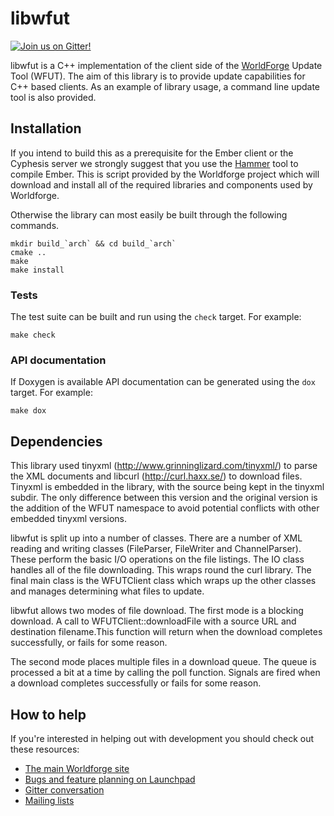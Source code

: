 # libwfut

[![Join us on Gitter!](https://badges.gitter.im/Worldforge.svg)](https://gitter.im/Worldforge/Lobby)

libwfut is a C++ implementation of the client side of the 
[WorldForge](http://worldforge.org/ "The main Worldforge site") Update Tool (WFUT).
The aim of this library is to provide update capabilities for C++ based
clients. As an example of library usage, a command line update tool is also
provided.

## Installation

If you intend to build this as a prerequisite for the Ember client or the Cyphesis server we strongly suggest that you 
use the [Hammer](http://wiki.worldforge.org/wiki/Hammer_Script "The Hammer script") tool to compile Ember.
This is script provided by the Worldforge project which will download and install all of the required libraries and 
components used by Worldforge.

Otherwise the library can most easily be built through the following commands.
```
mkdir build_`arch` && cd build_`arch`
cmake ..
make
make install
```

### Tests

The test suite can be built and run using the ```check``` target. For example:

```
make check
```

### API documentation

If Doxygen is available API documentation can be generated using the ```dox``` target. For example:

```
make dox
```

## Dependencies

This library used tinyxml (http://www.grinninglizard.com/tinyxml/) to parse the
XML documents and libcurl (http://curl.haxx.se/) to download files.
Tinyxml is embedded in the library, with the source being kept in the tinyxml
subdir. The only difference between this version and the original version is
the addition of the WFUT namespace to avoid potential conflicts with other
embedded tinyxml versions.

libwfut is split up into a number of classes. There are a number of XML reading
and writing classes (FileParser, FileWriter and ChannelParser). These perform
the basic I/O operations on the file listings. The IO class handles all of the
file downloading. This wraps round the curl library. The final main class is
the WFUTClient class which wraps up the other classes and manages determining
what files to update.

libwfut allows two modes of file download. The first mode is a blocking
download. A call to WFUTClient::downloadFile with a source URL and destination
filename.This function will return when the download completes successfully, or
fails for some reason.

The second mode places multiple files in a download queue. The queue is
processed a bit at a time  by calling the poll function. Signals are fired when
a download completes successfully or fails for some reason.

## How to help

If you're interested in helping out with development you should check out these resources:

* [The main Worldforge site](http://worldforge.org/ "The main Worldforge site")
* [Bugs and feature planning on Launchpad](https://launchpad.net/libwfut "libwfut Launchpad entry")
* [Gitter conversation](https://gitter.im/Worldforge/Lobby "Gitter conversation")
* [Mailing lists](http://mail.worldforge.org/lists/listinfo/ "Mailing lists")
